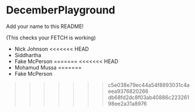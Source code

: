 # DecemberPlayground

Add your name to this README!

(This checks your FETCH is working)

- Nick Johnson
<<<<<<< HEAD
- Siddhartha
- Fake McPerson
=======
<<<<<<< HEAD
- Mohamud Mussa
=======
- Fake McPerson
>>>>>>> c5e038e79ec44a54f8893031c4aeea9376820266
>>>>>>> db68fd2dc8f03ab40886c22326198ee2a31a8976
